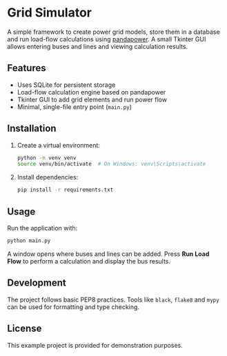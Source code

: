 # Grid Simulator

A simple framework to create power grid models, store them in a database and run load-flow calculations using [pandapower](https://pandapower.readthedocs.io/). A small Tkinter GUI allows entering buses and lines and viewing calculation results.

## Features

- Uses SQLite for persistent storage
- Load-flow calculation engine based on pandapower
- Tkinter GUI to add grid elements and run power flow
- Minimal, single-file entry point (`main.py`)

## Installation

1. Create a virtual environment:
   ```bash
   python -m venv venv
   source venv/bin/activate  # On Windows: venv\Scripts\activate
   ```
2. Install dependencies:
   ```bash
   pip install -r requirements.txt
   ```

## Usage

Run the application with:
```bash
python main.py
```
A window opens where buses and lines can be added. Press **Run Load Flow** to perform a calculation and display the bus results.

## Development

The project follows basic PEP8 practices. Tools like `black`, `flake8` and `mypy` can be used for formatting and type checking.

## License

This example project is provided for demonstration purposes.

